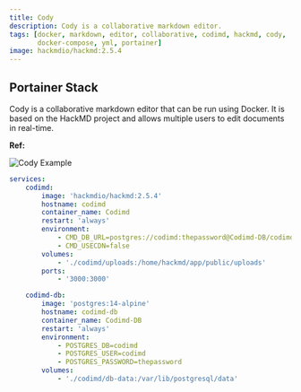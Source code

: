 ```yaml
---
title: Cody
description: Cody is a collaborative markdown editor.
tags: [docker, markdown, editor, collaborative, codimd, hackmd, cody,
       docker-compose, yml, portainer]
image: hackmdio/hackmd:2.5.4
---
```


## Portainer Stack

Cody is a collaborative markdown editor that can be run using Docker. It is based on the HackMD project and allows multiple users to edit documents in real-time.

**Ref:** 

![Cody Example](../images/cody_example.png)

```yaml
services:
    codimd:
        image: 'hackmdio/hackmd:2.5.4'
        hostname: codimd
        container_name: Codimd
        restart: 'always'
        environment:
            - CMD_DB_URL=postgres://codimd:thepassword@Codimd-DB/codimd
            - CMD_USECDN=false
        volumes:
            - './codimd/uploads:/home/hackmd/app/public/uploads'
        ports:
            - '3000:3000'

    codimd-db:
        image: 'postgres:14-alpine'
        hostname: codimd-db
        container_name: Codimd-DB
        restart: 'always'
        environment:
            - POSTGRES_DB=codimd
            - POSTGRES_USER=codimd
            - POSTGRES_PASSWORD=thepassword
        volumes:
            - './codimd/db-data:/var/lib/postgresql/data'
```
